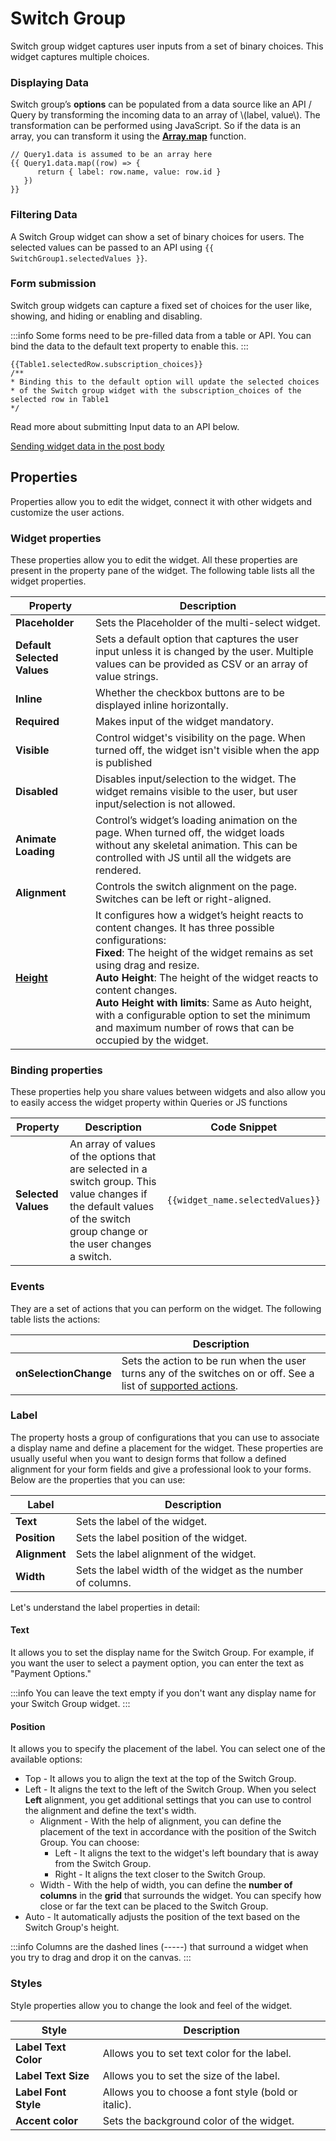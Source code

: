 # Switch Group

Switch group widget captures user inputs from a set of binary choices. This widget captures multiple choices.

<VideoEmbed host="youtube" videoId="p--j-QyBlAY" title="How to use Switch Group Widget" caption="How to use Switch Group Widget"/>

### Displaying Data

Switch group’s **options** can be populated from a data source like an API / Query by transforming the incoming data to an array of \\(label, value\\). The transformation can be performed using JavaScript. So if the data is an array, you can transform it using the [**Array.map**](https://developer.mozilla.org/en-US/docs/Web/JavaScript/Reference/Global\_Objects/TypedArray/map) function.

```
// Query1.data is assumed to be an array here
{{ Query1.data.map((row) => {
      return { label: row.name, value: row.id }
   })
}}
```

### Filtering Data

A Switch Group widget can show a set of binary choices for users. The selected values can be passed to an API using `{{ SwitchGroup1.selectedValues }}`.

### **Form submission**

Switch group widgets can capture a fixed set of choices for the user like, showing, and hiding or enabling and disabling.

:::info
Some forms need to be pre-filled data from a table or API. You can bind the data to the default text property to enable this.
:::

```
{{Table1.selectedRow.subscription_choices}}
/**
* Binding this to the default option will update the selected choices
* of the Switch group widget with the subscription_choices of the selected row in Table1
*/
```

Read more about submitting Input data to an API below.

[Sending widget data in the post body](../../core-concepts/data-access-and-binding/capturing-data-write/capture-form-data)

## Properties

Properties allow you to edit the widget, connect it with other widgets and customize the user actions.

### Widget properties

These properties allow you to edit the widget. All these properties are present in the property pane of the widget. The following table lists all the widget properties.

| Property                    | Description                                                                                                                                                                                |
| --------------------------- | ------------------------------------------------------------------------------------------------------------------------------------------------------------------------------------------ |
| **Placeholder**             | Sets the Placeholder of the multi-select widget.                                                                                                                                           |
| **Default Selected Values** | Sets a default option that captures the user input unless it is changed by the user. Multiple values can be provided as CSV or an array of value strings.                           |
| **Inline**                  | Whether the checkbox buttons are to be displayed inline horizontally.                                                                                                                      |
| **Required**                | Makes input of the widget mandatory.                                                                                                                                                       |
| **Visible**                 | Control widget's visibility on the page. When turned off, the widget isn't visible when the app is published                                                                        |
| **Disabled**                | Disables input/selection to the widget. The widget remains visible to the user, but user input/selection is not allowed.                                                          |
| **Animate Loading**         | Control’s widget’s loading animation on the page. When turned off, the widget loads without any skeletal animation. This can be controlled with JS until all the widgets are rendered. |
| **Alignment**               | Controls the switch alignment on the page. Switches can be left or right-aligned.                                                                                                          |
| [**Height**](/reference/widgets/#height)        | It configures how a widget’s height reacts to content changes. It has three possible configurations:<br/>**Fixed**: The height of the widget remains as set using drag and resize.<br/>**Auto Height**: The height of the widget reacts to content changes.<br/>  **Auto Height with limits**: Same as Auto height, with a configurable option to set the minimum and maximum number of rows that can be occupied by the widget.                                      |

### Binding properties

These properties help you share values between widgets and also allow you to easily access the widget property within Queries or JS functions

| Property            | Description                                                                                                                                                              | Code Snippet                     |
| ------------------- | ------------------------------------------------------------------------------------------------------------------------------------------------------------------------ | -------------------------------- |
| **Selected Values** | An array of values of the options that are selected in a switch group. This value changes if the default values of the switch group change or the user changes a switch. | `{{widget_name.selectedValues}}` |

### **Events**

They are a set of actions that you can perform on the widget. The following table lists the actions:

|                       | Description                                                                                                                                            |
| --------------------- | ------------------------------------------------------------------------------------------------------------------------------------------------------ |
| **onSelectionChange** | Sets the action to be run when the user turns any of the switches on or off. See a list of [supported actions](../appsmith-framework/widget-actions/). |

### Label

The property hosts a group of configurations that you can use to associate a display name and define a placement for the widget. These properties are usually useful when you want to design forms that follow a defined alignment for your form fields and give a professional look to your forms. Below are the properties that you can use:

| Label         | Description                                                  |   |
| ------------- | ------------------------------------------------------------ | - |
| **Text**      | Sets the label of the widget.                                |   |
| **Position**  | Sets the label position of the widget.                       |   |
| **Alignment** | Sets the label alignment of the widget.                      |   |
| **Width**     | Sets the label width of the widget as the number of columns. |   |

Let's understand the label properties in detail:

#### **Text**

It allows you to set the display name for the Switch Group. For example, if you want the user to select a payment option, you can enter the text as "Payment Options."

:::info
You can leave the text empty if you don't want any display name for your Switch Group widget.
:::

#### **Position**

It allows you to specify the placement of the label. You can select one of the available options:

* Top - It allows you to align the text at the top of the Switch Group.
* Left - It aligns the text to the left of the Switch Group. When you select **Left** alignment, you get additional settings that you can use to control the alignment and define the text's width.
  * Alignment - With the help of alignment, you can define the placement of the text in accordance with the position of the Switch Group. You can choose:
    * Left - It aligns the text to the widget's left boundary that is away from the Switch Group.
    * Right - It aligns the text closer to the Switch Group.
  * Width - With the help of width, you can define the **number of columns** in the **grid** that surrounds the widget. You can specify how close or far the text can be placed to the Switch Group.
* Auto - It automatically adjusts the position of the text based on the Switch Group's height.

:::info
Columns are the dashed lines (-----) that surround a widget when you try to drag and drop it on the canvas.
:::

<VideoEmbed host="youtube" videoId="mXkHx0W-xdM" title="How to set the label properties?" caption="How to set the label properties?"/>

### Styles

Style properties allow you to change the look and feel of the widget.

| Style                | Description                                              |
| -------------------- | -------------------------------------------------------- |
| **Label Text Color** | Allows you to set text color for the label.              |
| **Label Text Size**  | Allows you to set the size of the label.                 |
| **Label Font Style** | Allows you to choose a font style (bold or italic). |
| **Accent color**     | Sets the background color of the widget.                 |
